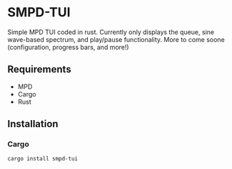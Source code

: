 # SMPD-TUI
Simple MPD TUI coded in rust.
Currently only displays the queue, sine wave-based spectrum, and play/pause functionality. More to come soone (configuration, progress bars, and more!)

## Requirements
- MPD
- Cargo
- Rust
  
## Installation
### Cargo
```cargo install smpd-tui```
